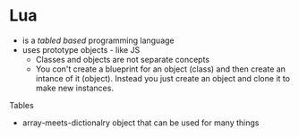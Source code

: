 # Lua

* is a _tabled based_ programming language
* uses prototype objects - like JS
    * Classes and objects are not separate concepts
    * You con't create a blueprint for an object (class) and then create an
      intance of it (object). Instead you just create an object and clone it to
      make new instances.

Tables

* array-meets-dictionalry object that can be used for many things

